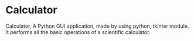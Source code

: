 # Calculator
Calculator, A Python GUI application, made by using python, tkinter module. It performs all the basic operations of a scientific calculator.
